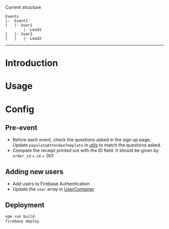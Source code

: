 Current structure

```
Events
|-  Event1
|   |- User1
        |- Lead1
|   |- User2
|   |   |- Lead2
```

---

# Introduction

# Usage

# Config

## Pre-event

- Before each event, check the questions asked in the sign up page. Update `populateAttendeeTemplate` in [utils](/functions/src/utils.js) to match the questions asked.
- Compare the receipt printed out with the ID field. It should be given by `order_id` + `id` + 001

## Adding new users

- Add users to Firebase Authentication
- Update the `user` array in [UserContainer](/src/components/user/UserContainer.tsx)

## Deployment

```bash
npm run build
firebase deploy
```
